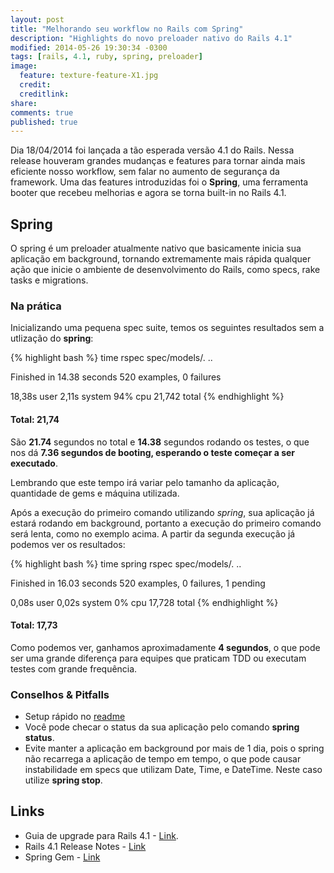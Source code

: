 ```yaml
---
layout: post
title: "Melhorando seu workflow no Rails com Spring"
description: "Highlights do novo preloader nativo do Rails 4.1"
modified: 2014-05-26 19:30:34 -0300
tags: [rails, 4.1, ruby, spring, preloader]
image:
  feature: texture-feature-X1.jpg
  credit:
  creditlink:
share:
comments: true
published: true
---
```


Dia 18/04/2014 foi lançada a tão esperada versão 4.1 do Rails. Nessa release
houveram grandes mudanças e features para tornar ainda mais eficiente
nosso workflow, sem falar no aumento de segurança da framework. Uma das features
introduzidas foi o **Spring**, uma ferramenta booter que recebeu melhorias e
agora se torna built-in no Rails 4.1.

## Spring

O spring é um preloader atualmente nativo que basicamente inicia sua aplicação
em background, tornando extremamente mais rápida qualquer ação que inicie o
ambiente de desenvolvimento do Rails, como specs, rake tasks e migrations.

### Na prática

Inicializando uma pequena spec suite, temos os seguintes resultados sem a utlização do **spring**:

{% highlight bash %}
  time rspec spec/models/.
  ..

  Finished in 14.38 seconds
  520 examples, 0 failures

  18,38s user 2,11s system 94% cpu 21,742 total
{% endhighlight %}

#### Total: 21,74

São **21.74** segundos no total e **14.38** segundos rodando os testes,
o que nos dá **7.36 segundos de booting, esperando o teste começar a ser executado**.

Lembrando que este tempo irá variar pelo tamanho da aplicação, quantidade de
gems e máquina utilizada.

Após a execução do primeiro comando utilizando *spring*, sua aplicação já estará
rodando em background, portanto a execução do primeiro comando será lenta,
como no exemplo acima. A partir da segunda execução já podemos ver os resultados:

{% highlight bash %}
  time spring rspec spec/models/.
  ..

  Finished in 16.03 seconds
  520 examples, 0 failures, 1 pending

  0,08s user 0,02s system 0% cpu 17,728 total
{% endhighlight %}

#### Total: 17,73

Como podemos ver, ganhamos aproximadamente **4 segundos**, o que pode ser uma
grande diferença para equipes que praticam TDD ou executam testes com grande frequência.


### Conselhos & Pitfalls

- Setup rápido no [readme](https://github.com/rails/spring/blob/master/README.md)
- Você pode checar o status da sua aplicação pelo comando **spring status**.
- Evite manter a aplicação em background por mais de 1 dia, pois o spring
não recarrega a aplicação de tempo em tempo, o que pode causar instabilidade em
specs que utilizam Date, Time, e DateTime. Neste caso utilize **spring stop**.


## Links

- Guia de upgrade para Rails 4.1 - [Link](http://edgeguides.rubyonrails.org/upgrading_ruby_on_rails.html#upgrading-from-rails-4-0-to-rails-4-1).
- Rails 4.1 Release Notes - [Link](http://edgeguides.rubyonrails.org/4_1_release_notes.html)
- Spring Gem - [Link](https://github.com/rails/spring/)



